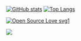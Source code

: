 [![GitHub stats](https://github-readme-stats.vercel.app/api?username=benji1123)](https://github.com/benji1123/github-readme-stats)
[![Top Langs](https://github-readme-stats.vercel.app/api/top-langs/?username=benji1123&hide=html,MATLAB,JupyterNotebook)](https://github.com/benji1123/github-readme-stats)
<!-- ![](https://komarev.com/ghpvc/?username=benji1123&color=blueviolet) -->
[![Open Source Love svg1](https://badges.frapsoft.com/os/v1/open-source.svg?v=103)](https://github.com/ellerbrock/open-source-badges/)

![](https://media.tenor.com/wIa91mot0tAAAAAd/pixel-city-chill.gif)
